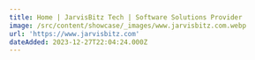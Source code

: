 ```yaml
---
title: Home | JarvisBitz Tech | Software Solutions Provider
image: /src/content/showcase/_images/www.jarvisbitz.com.webp
url: 'https://www.jarvisbitz.com'
dateAdded: 2023-12-27T22:04:24.000Z
---
```


